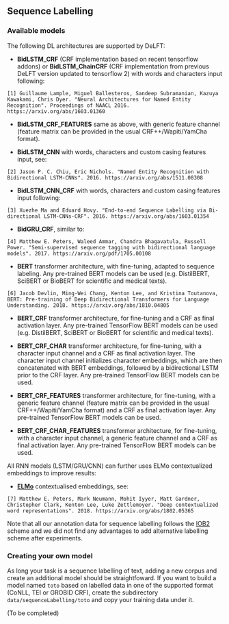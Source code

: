 ## Sequence Labelling

### Available models

The following DL architectures are supported by DeLFT:

* __BidLSTM_CRF__ (CRF implementation based on recent tensorflow addons) or __BidLSTM_ChainCRF__ (CRF implementation from previous DeLFT version updated to tensorflow 2) with words and characters input following:

```
[1] Guillaume Lample, Miguel Ballesteros, Sandeep Subramanian, Kazuya Kawakami, Chris Dyer. "Neural Architectures for Named Entity Recognition". Proceedings of NAACL 2016. https://arxiv.org/abs/1603.01360
```

* __BidLSTM_CRF_FEATURES__ same as above, with generic feature channel (feature matrix can be provided in the usual CRF++/Wapiti/YamCha format).

* __BidLSTM_CNN__ with words, characters and custom casing features input, see:

```
[2] Jason P. C. Chiu, Eric Nichols. "Named Entity Recognition with Bidirectional LSTM-CNNs". 2016. https://arxiv.org/abs/1511.08308
```

* __BidLSTM_CNN_CRF__ with words, characters and custom casing features input following:


```
[3] Xuezhe Ma and Eduard Hovy. "End-to-end Sequence Labelling via Bi-directional LSTM-CNNs-CRF". 2016. https://arxiv.org/abs/1603.01354
```

* __BidGRU_CRF__, similar to: 

```
[4] Matthew E. Peters, Waleed Ammar, Chandra Bhagavatula, Russell Power. "Semi-supervised sequence tagging with bidirectional language models". 2017. https://arxiv.org/pdf/1705.00108  
```

* __BERT__ transformer architecture, with fine-tuning, adapted to sequence labeling. Any pre-trained BERT models can be used (e.g. DistilBERT, SciBERT or BioBERT for scientific and medical texts). 

```
[6] Jacob Devlin, Ming-Wei Chang, Kenton Lee, and Kristina Toutanova, BERT: Pre-training of Deep Bidirectional Transformers for Language Understanding. 2018. https://arxiv.org/abs/1810.04805
```

* __BERT_CRF__ transformer architecture, for fine-tuning and a CRF as final activation layer. Any pre-trained TensorFlow BERT models can be used (e.g. DistilBERT, SciBERT or BioBERT for scientific and medical texts). 

* __BERT_CRF_CHAR__ transformer architecture, for fine-tuning, with a character input channel and a CRF as final activation layer. The character input channel initializes character embeddings, which are then concatenated with BERT embeddings, followed by a bidirectional LSTM prior to the CRF layer.
Any pre-trained TensorFlow BERT models can be used. 

* __BERT_CRF_FEATURES__ transformer architecture, for fine-tuning, with a generic feature channel (feature matrix can be provided in the usual CRF++/Wapiti/YamCha format) and a CRF as final activation layer. Any pre-trained TensorFlow BERT models can be used. 

* __BERT_CRF_CHAR_FEATURES__ transformer architecture, for fine-tuning, with a character input channel, a generic feature channel and a CRF as final activation layer. Any pre-trained TensorFlow BERT models can be used. 

All RNN models (LSTM/GRU/CNN) can further uses ELMo contextualized embeddings to improve results:

* [__ELMo__](https://allennlp.org/elmo) contextualised embeddings, see:

```
[7] Matthew E. Peters, Mark Neumann, Mohit Iyyer, Matt Gardner, Christopher Clark, Kenton Lee, Luke Zettlemoyer. "Deep contextualized word representations". 2018. https://arxiv.org/abs/1802.05365
```

Note that all our annotation data for sequence labelling follows the [IOB2](https://en.wikipedia.org/wiki/Inside%E2%80%93outside%E2%80%93beginning_(tagging)) scheme and we did not find any advantages to add alternative labelling scheme after experiments.


### Creating your own model

As long your task is a sequence labelling of text, adding a new corpus and create an additional model should be straightfoward. If you want to build a model named `toto` based on labelled data in one of the supported format (CoNLL, TEI or GROBID CRF), create the subdirectory `data/sequenceLabelling/toto` and copy your training data under it.  

(To be completed)
